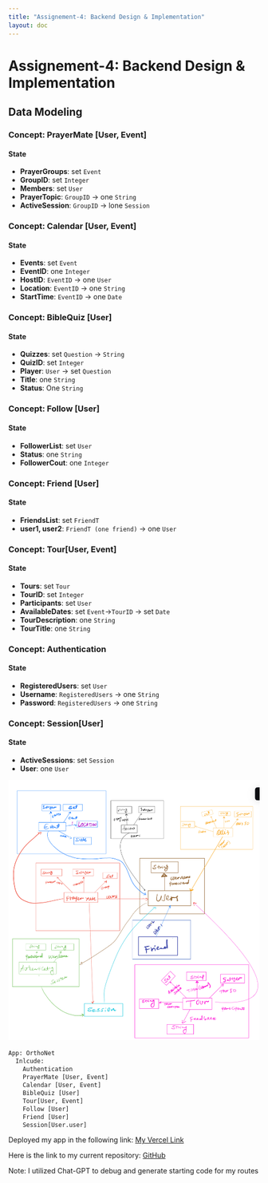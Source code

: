 ```yaml
---
title: "Assignement-4: Backend Design & Implementation"
layout: doc
---
```

#

# Assignement-4: Backend Design & Implementation

## Data Modeling


### Concept: PrayerMate [User, Event]
#### State
- **PrayerGroups**: set `Event`
- **GroupID**: set `Integer`
- **Members**: set `User`
- **PrayerTopic**: `GroupID` -> one `String`
- **ActiveSession**: `GroupID` -> lone `Session`


### Concept: Calendar [User, Event]
#### State
- **Events**: set `Event`
- **EventID**: one `Integer`
- **HostID**: `EventID` -> one `User`
- **Location**: `EventID` -> one `String`
- **StartTime**: `EventID` -> one `Date`
<!-- - **Subscriptions**: `User` -> set `Event` -->


### Concept: BibleQuiz [User]
#### State
- **Quizzes**: set `Question` -> `String`
- **QuizID**:  set `Integer`
- **Player**: `User` -> set `Question`
- **Title**: one `String`
- **Status**: One `String`


### Concept: Follow [User]
#### State
- **FollowerList**: set `User`
- **Status**: one `String`
- **FollowerCout**: one `Integer`

### Concept: Friend [User]
#### State
- **FriendsList**: set `FriendT`
- **user1, user2**: `FriendT (one friend)` -> one `User`

### Concept: Tour[User, Event]
#### State
- **Tours**: set `Tour`
- **TourID**: set `Integer`
- **Participants**: set `User`
- **AvailableDates**: set `Event`->`TourID` -> set `Date`
- **TourDescription**:  one `String`
- **TourTitle**:  one `String`


### Concept: Authentication
#### State
- **RegisteredUsers**: set `User`
- **Username**: `RegisteredUsers` -> one `String`
- **Password**: `RegisteredUsers` -> one `String`

### Concept: Session[User]
#### State
- **ActiveSessions**: set `Session`
- **User**:  one `User`

![image](./assignment_2_docs/DataModel.jpeg)

```
App: OrthoNet
  Inlcude:
    Authentication
    PrayerMate [User, Event]
    Calendar [User, Event]
    BibleQuiz [User]
    Tour[User, Event]
    Follow [User]
    Friend [User]
    Session[User.user]
```

Deployed my app in the following link: [My Vercel Link](https://61040-a4-rho.vercel.app)

Here is the link to my current repository: [GitHub](https://github.com/yonas39/A4_startercode)

Note:
I utilized Chat-GPT to debug and generate starting code for my routes
